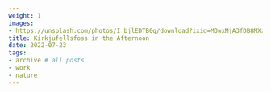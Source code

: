 ```yaml
---
weight: 1
images:
- https://unsplash.com/photos/I_bjlEDTB0g/download?ixid=M3wxMjA3fDB8MXxhbGx8MjF8fHx8fHwyfHwxNzAwMTIxNjcwfA&force=true
title: Kirkjufellsfoss in the Afternoon
date: 2022-07-23
tags:
- archive # all posts
- work
- nature
---
```

